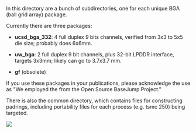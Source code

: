 In this directory are a bunch of subdirectories, one for each unique BGA (ball grid array) package.

Currently there are three packages:

* **ucsd_bga_332**: 4 full duplex 9 bits channels, verified from 3x3 to 5x5 die size; probably does 6x6mm. 

* **uw_bga**:       2 full duplex 9 bit channels, plus 32-bit LPDDR interface, targets 3x3mm; likely can go to 3.7x3.7 mm.

* **gf** (obsolete)

If you use these packages in your publications, please acknowledge the use as "We employed the <name of package> from the Open Source BaseJump Project."


There is also the common directory, which contains files for constructing padrings, 
including portability files for each process (e.g. tsmc 250) being targeted.

<img src="http://bjump.org/manycore/pics/BSG_Ten_Sun.jpg">
